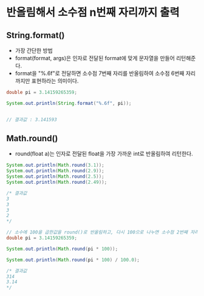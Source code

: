 # 반올림해서 소수점 n번째 자리까지 출력

## String.format()

- 가장 간단한 방법
- format(format, args)은 인자로 전달된 format에 맞게 문자열을 만들어 리턴해준다.
- format을 "%.6f"로 전달하면 소수점 7번째 자리를 반올림하여 소수점 6번째 자리까지만 표현하라는 의미이다.

```java
double pi = 3.14159265359;

System.out.println(String.format("%.6f", pi));


// 결과값 : 3.141593
```

## Math.round()

- round(float a)는 인자로 전달된 float을 가장 가까운 int로 반올림하여 리턴한다.

```java
System.out.println(Math.round(3.1));
System.out.println(Math.round(2.9));
System.out.println(Math.round(2.5));
System.out.println(Math.round(2.49));

/* 결과값
3
3
3
2
*/

// 소수에 100을 곱한값을 round()로 반올림하고, 다시 100으로 나누면 소수점 2번째 자리까지 출력된다.
double pi = 3.14159265359;

System.out.println(Math.round(pi * 100));

System.out.println(Math.round(pi * 100) / 100.0);

/* 결과값
314
3.14
*/

```

